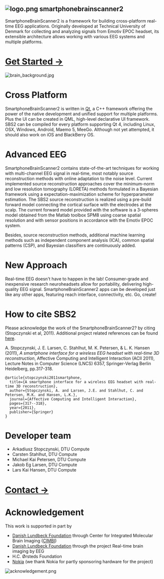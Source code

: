 ## ![logo.png](https://raw.github.com/wiki/SmartphoneBrainScanner/smartphonebrainscanner2-core/Images/logo.png) smartphonebrainscanner2

SmartphoneBrainScanner2 is a framework for building cross-platform real-time EEG applications. Originally developed at Technical University of Denmark for collecting and analyzing signals from Emotiv EPOC headset, its extensible architecture allows working with various EEG systems and multiple platforms.

# [Get Started →](https://github.com/SmartphoneBrainScanner/smartphonebrainscanner2-core/wiki/Getting-Started)

![brain_background.jpg](https://raw.github.com/wiki/SmartphoneBrainScanner/smartphonebrainscanner2-core/Images/brain_background.jpg)

# Cross Platform
SmartphoneBrainScanner2 is written in [Qt](http://qt.digia.com/), a C++ framework offering the power of the native development and unified support for multiple platforms. Plus the UI can be created in QML, high-level declarative UI framework. 
SBS2 can be compiled for every platform supporting Qt 4, including Linux, OSX, Windows, Android, Maemo 5, MeeGo. Although not yet attempted, it should also work on iOS and BlackBerry OS.

# Advanced EEG
SmartphoneBrainScanner2 contains state-of-the-art techniques for working with multi-channel EEG signal in real-time, most notably source reconstruction methods with online adaptation to the noise level. Current implemented source reconstruction approaches cover the minimum-norm and low resolution tomography (LORETA) methods formulated in a Bayesian framework using a expectation-maximization scheme for hyperparameter estimation.
The SBS2 source reconstruction is realized using a pre-build forward model connecting the cortical surface with the electrodes at the scalp. The current forward model provided with the software is a 3-spheres model obtained from the Matlab toolbox SPM8 using coarse spatial resolution and with sensor positions in accordance with the Emotiv EPOC system.

Besides, source reconstruction methods, additional machine learning methods such as independent component analysis (ICA), common spatial patterns (CSP), and Bayesian classifiers are continuously added. 

# New Approach
Real-time EEG doesn't have to happen in the lab! Consumer-grade and inexpensive research neuroheadsets allow for portability, delivering high-quality EEG signal. SmartphoneBrainScanner2 apps can be developed just like any other apps, featuring reach interface, connectivity, etc. Go, create!

# How to cite SBS2
Please acknowledge the work of the SmartphoneBrainScanner2? by citing (Stopczynski et al, 2011). Additional project related references can be found [here](https://github.com/SmartphoneBrainScanner/smartphonebrainscanner2-core/wiki/References).

A. Stopczynski, J. E. Larsen, C. Stahlhut, M. K. Petersen, & L. K. Hansen (2011), _A smartphone interface for a wireless EEG headset with real-time 3D reconstruction_, Affective Computing and Intelligent Interaction (ACII 2011), Lecture Notes in Computer Science (LNCS) 6357, Springer-Verlag Berlin Heidelberg, pp.317-318.


    @article{stopczynski2011smartphone,
      title={A smartphone interface for a wireless EEG headset with real-time 3D reconstruction},
      author={Stopczynski, A. and Larsen, J.E. and Stahlhut, C. and Petersen, M.K. and Hansen, L.K.},
      journal={Affective Computing and Intelligent Interaction},
      pages={317--318},
      year={2011},
      publisher={Springer}
    }

# Developer team
* Arkadiusz Stopczynski, DTU Compute
* Carsten Stahlhut, DTU Compute
* Michael Kai Petersen, DTU Compute
* Jakob Eg Larsen, DTU Compute
* Lars Kai Hansen, DTU Compute

# [Contact →](https://github.com/SmartphoneBrainScanner/smartphonebrainscanner2-core/wiki/Contact)


# Acknowledgement
This work is supported in part by
* [Danish Lundbeck Foundation](http://www.lundbeckfonden.dk/Frontpage.20.aspx) through Center for Integrated Molecular Brain Imaging ([CIMBI](http://www.cimbi.dk/))
* [Danish Lundbeck Foundation](http://www.lundbeckfonden.dk/Frontpage.20.aspx) through the project Real-time brain imaging by EEG
* H.C. Ørsteds Foundation
* [Nokia](http://www.nokia.com) (we thank Nokia for partly sponsoring hardware for the project) 

![acknowledgement.png](https://raw.github.com/wiki/SmartphoneBrainScanner/smartphonebrainscanner2-core/Images/acknowledgement.png)
